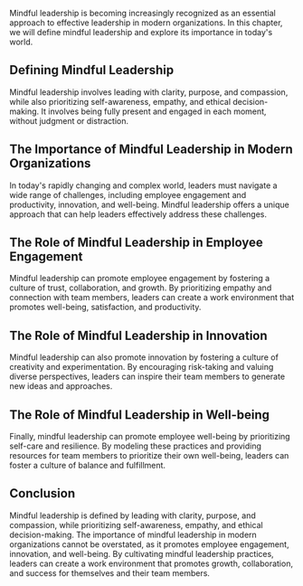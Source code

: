 
Mindful leadership is becoming increasingly recognized as an essential approach to effective leadership in modern organizations. In this chapter, we will define mindful leadership and explore its importance in today's world.

Defining Mindful Leadership
---------------------------

Mindful leadership involves leading with clarity, purpose, and compassion, while also prioritizing self-awareness, empathy, and ethical decision-making. It involves being fully present and engaged in each moment, without judgment or distraction.

The Importance of Mindful Leadership in Modern Organizations
------------------------------------------------------------

In today's rapidly changing and complex world, leaders must navigate a wide range of challenges, including employee engagement and productivity, innovation, and well-being. Mindful leadership offers a unique approach that can help leaders effectively address these challenges.

The Role of Mindful Leadership in Employee Engagement
-----------------------------------------------------

Mindful leadership can promote employee engagement by fostering a culture of trust, collaboration, and growth. By prioritizing empathy and connection with team members, leaders can create a work environment that promotes well-being, satisfaction, and productivity.

The Role of Mindful Leadership in Innovation
--------------------------------------------

Mindful leadership can also promote innovation by fostering a culture of creativity and experimentation. By encouraging risk-taking and valuing diverse perspectives, leaders can inspire their team members to generate new ideas and approaches.

The Role of Mindful Leadership in Well-being
--------------------------------------------

Finally, mindful leadership can promote employee well-being by prioritizing self-care and resilience. By modeling these practices and providing resources for team members to prioritize their own well-being, leaders can foster a culture of balance and fulfillment.

Conclusion
----------

Mindful leadership is defined by leading with clarity, purpose, and compassion, while prioritizing self-awareness, empathy, and ethical decision-making. The importance of mindful leadership in modern organizations cannot be overstated, as it promotes employee engagement, innovation, and well-being. By cultivating mindful leadership practices, leaders can create a work environment that promotes growth, collaboration, and success for themselves and their team members.
